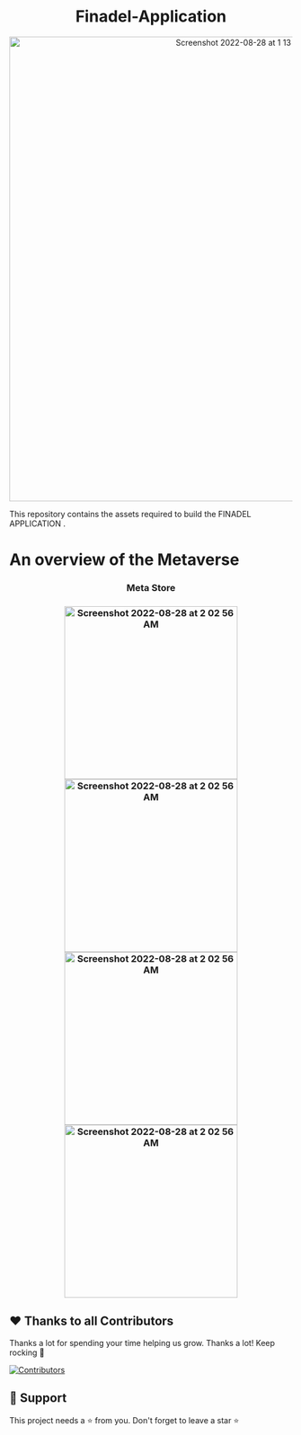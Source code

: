 <h1 align="center">Finadel-Application</h1>


<p align="center">
<img width="828" alt="Screenshot 2022-08-28 at 1 13 57 AM" src="https://user-images.githubusercontent.com/86067292/187045726-b8ab7f66-5e0f-4186-bd15-4175b850b567.png">
</p>





This repository contains the assets required to build the FINADEL APPLICATION  . 


# An overview of the Metaverse

<h3 align="center">  Meta Store </h3>

<h3 align="center"> 

<img width="308" alt="Screenshot 2022-08-28 at 2 02 56 AM" src="https://user-images.githubusercontent.com/86067292/187070635-51fbefa6-4d56-4119-a111-559f12d82510.jpeg">


<img width="308" alt="Screenshot 2022-08-28 at 2 02 56 AM" src="https://user-images.githubusercontent.com/86067292/187070644-b4197e34-0a8b-4d8d-97b2-93a9f47f24b5.jpeg">


<img width="308" alt="Screenshot 2022-08-28 at 2 02 56 AM" src="https://user-images.githubusercontent.com/86067292/187070650-de009962-7316-41c9-b506-38f2f389a742.jpeg">


<img width="308" alt="Screenshot 2022-08-28 at 2 02 56 AM" src="https://user-images.githubusercontent.com/86067292/187070841-cc602d1d-4b32-4565-a9a4-70f6dabaf052.jpeg">






 </h3>




##  ❤️ Thanks to all Contributors

Thanks a lot for spending your time helping us grow. Thanks a lot! Keep rocking 🍻
<p> 
 
[![Contributors](https://contrib.rocks/image?repo=Finadel1/Finadel-Application)](https://github.com/Finadel1/Finadel-Application)
 
</p>


## 🙏 Support

This project needs a ⭐️ from you. Don't forget to leave a star ⭐️
